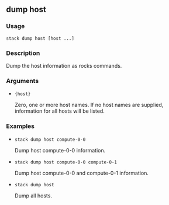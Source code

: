 ## dump host

### Usage

`stack dump host [host ...]`

### Description


Dump the host information as rocks commands.



### Arguments

* `{host}`

   Zero, one or more host names. If no host names are supplied, 
	information for all hosts will be listed.


### Examples

* `stack dump host compute-0-0`

   Dump host compute-0-0 information.

* `stack dump host compute-0-0 compute-0-1`

   Dump host compute-0-0 and compute-0-1 information.

* `stack dump host`

   Dump all hosts.



